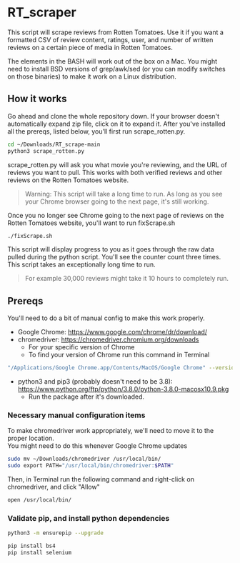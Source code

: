 # RT_scraper

This script will scrape reviews from Rotten Tomatoes.  Use it if you want a formatted CSV of review content, ratings, user, and number of written reviews on a certain piece of media in Rotten Tomatoes.

The elements in the BASH will work out of the box on a Mac.  You might need to install BSD versions of grep/awk/sed (or you can modify switches on those binaries) to make it work on a Linux distribution.

## How it works
Go ahead and clone the whole repository down.  If your browser doesn't automatically expand zip file, click on it to expand it.
After you've installed all the prereqs, listed below, you'll first run scrape_rotten.py.
```sh
cd ~/Downloads/RT_scrape-main
python3 scrape_rotten.py
```
scrape_rotten.py will ask you what movie you're reviewing, and the URL of reviews you want to pull.  This works with both verified reviews and other reviews on the Rotten Tomatoes website.
> Warning: This script will take a long time to run.  As long as you see your Chrome browser going to the next page, it's still working.

Once you no longer see Chrome going to the next page of reviews on the Rotten Tomatoes website, you'll want to run fixScrape.sh 
```sh
./fixScrape.sh
```
This script will display progress to you as it goes through the raw data pulled during the python script.  You'll see the counter count three times.  This script takes an exceptionally long time to run.  
> For example 30,000 reviews might take it 10 hours to completely run.  

## Prereqs
You'll need to do a bit of manual config to make this work properly.

- Google Chrome: https://www.google.com/chrome/dr/download/
- chromedriver: https://chromedriver.chromium.org/downloads
    - For your specific version of Chrome
    - To find your version of Chrome run this command in Terminal
```sh
"/Applications/Google Chrome.app/Contents/MacOS/Google Chrome" --version | awk '{ print $3 }'
``` 
- python3 and pip3 (probably doesn't need to be 3.8): https://www.python.org/ftp/python/3.8.0/python-3.8.0-macosx10.9.pkg
    - Run the package after it's downloaded.

### Necessary manual configuration items

To make chromedriver work appropriately, we'll need to move it to the proper location.  
You might need to do this whenever Google Chrome updates
```sh
sudo mv ~/Downloads/chromedriver /usr/local/bin/
sudo export PATH="/usr/local/bin/chromedriver:$PATH"
```

Then, in Terminal run the following command and right-click on chromedriver, and click "Allow"
```sh
open /usr/local/bin/
```

### Validate pip, and install python dependencies

```sh
python3 -m ensurepip --upgrade

pip install bs4
pip install selenium
```





